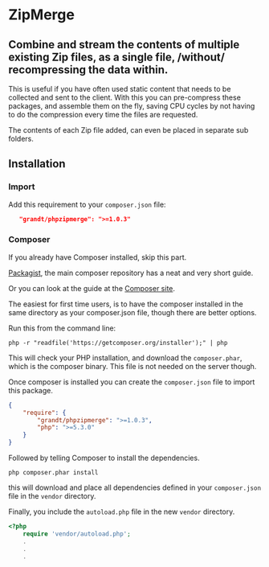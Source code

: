 # ZipMerge
## Combine and stream the contents of multiple existing Zip files, as a single file, /without/ recompressing the data within.

This is useful if you have often used static content that needs to be collected and sent to the client.
With this you can pre-compress these packages, and assemble them on the fly, saving CPU cycles by not
having to do the compression every time the files are requested.

The contents of each Zip file added, can even be placed in separate sub folders.

## Installation

### Import
Add this requirement to your `composer.json` file:
```json
   "grandt/phpzipmerge": ">=1.0.3"
```

### Composer
If you already have Composer installed, skip this part.

[Packagist](https://packagist.org/), the main composer repository has a neat and very short guide.

Or you can look at the guide at the [Composer site](https://getcomposer.org/doc/00-intro.md#installation-linux-unix-osx).
 
The easiest for first time users, is to have the composer installed in the same directory as your composer.json file, though there are better options.

Run this from the command line:
```
php -r "readfile('https://getcomposer.org/installer');" | php
```

This will check your PHP installation, and download the `composer.phar`, which is the composer binary. This file is not needed on the server though.

Once composer is installed you can create the `composer.json` file to import this package.
```json
{
    "require": {
        "grandt/phpzipmerge": ">=1.0.3",
        "php": ">=5.3.0"
    }
}
```

Followed by telling Composer to install the dependencies.
```
php composer.phar install
```

this will download and place all dependencies defined in your `composer.json` file in the `vendor` directory.

Finally, you include the `autoload.php` file in the new `vendor` directory.
```php
<?php
    require 'vendor/autoload.php';
    .
    .
    .
```
